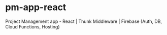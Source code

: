 # pm-app-react
Project Management app - React | Thunk Middleware | Firebase  (Auth, DB, Cloud Functions, Hosting) 
